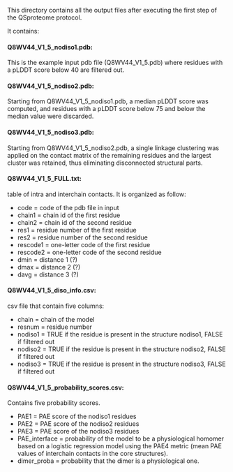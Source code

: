 This directory contains all the output files after executing the first step of the QSproteome protocol.

It contains:

#### Q8WV44_V1_5_nodiso1.pdb: 

This is the example input pdb file (Q8WV44_V1_5.pdb) where residues with a pLDDT score below 40 are filtered out.

#### Q8WV44_V1_5_nodiso2.pdb: 

Starting from Q8WV44_V1_5_nodiso1.pdb, a median pLDDT score was computed, and residues with a pLDDT score
below 75 and below the median value were discarded.

#### Q8WV44_V1_5_nodiso3.pdb: 

Starting from Q8WV44_V1_5_nodiso2.pdb, a single linkage clustering was applied on the contact matrix of the remaining residues and the largest cluster was retained, thus eliminating disconnected structural parts.

#### Q8WV44_V1_5_FULL.txt: 

table of intra and interchain contacts. It is organized as follow:
- code = code of the pdb file in input
- chain1 = chain id of the first residue
- chain2 = chain id of the second residue
- res1 = residue number of the first residue
- res2 = residue number of the second residue
- rescode1 = one-letter code of the first residue
- rescode2 = one-letter code of the second residue
- dmin = distance 1 (?)
- dmax = distance 2 (?)
- davg = distance 3 (?)
  
#### Q8WV44_V1_5_diso_info.csv:

csv file that contain five columns:
- chain = chain of the model
- resnum = residue number
- nodiso1 = TRUE if the residue is present in the structure nodiso1, FALSE if filtered out
- nodiso2 = TRUE if the residue is present in the structure nodiso2, FALSE if filtered out
- nodiso3 = TRUE if the residue is present in the structure nodiso3, FALSE if filtered out

#### Q8WV44_V1_5_probability_scores.csv:

Contains five probability scores.
- PAE1 = PAE score of the nodiso1 residues
- PAE2 = PAE score of the nodiso2 residues
- PAE3 = PAE score of the nodiso3 residues
- PAE_interface = probability of the model to be a physiological homomer based on a logistic regression model using the PAE4 metric (mean PAE values of interchain contacts in the core structures).
- dimer_proba = probability that the dimer is a physiological one.
